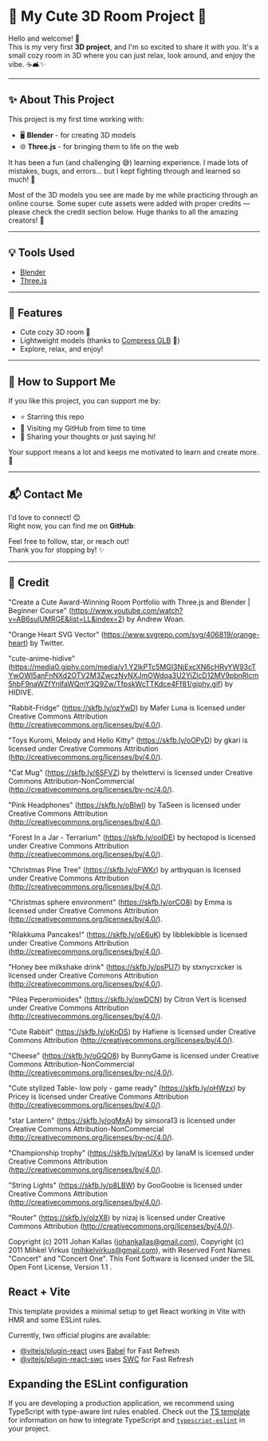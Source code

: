 # 🌸 My Cute 3D Room Project 🌸


Hello and welcome! 🎀  
This is my very first **3D project**, and I'm so excited to share it with you. It's a small cozy room in 3D where you can just relax, look around, and enjoy the vibe. ☕🛋️✨

---


## ✨ About This Project

This project is my first time working with:

- 🖥️ **Blender** - for creating 3D models  
- 🌐 **Three.js** - for bringing them to life on the web  

It has been a fun (and challenging 😅) learning experience. I made lots of mistakes, bugs, and errors... but I kept fighting through and learned so much! 💪

Most of the 3D models you see are made by me while practicing through an online course. Some super cute assets were added with proper credits — please check the credit section below. Huge thanks to all the amazing creators! 🙏

---

## 💡 Tools Used

- [Blender](https://www.blender.org/)  
- [Three.js](https://threejs.org/)  

---


## 🌈 Features

- Cute cozy 3D room 🏡  
- Lightweight models (thanks to [Compress GLB](https://compress-glb.com/) 💾)  
- Explore, relax, and enjoy!  

---

## 💖 How to Support Me

If you like this project, you can support me by:

- ⭐ Starring this repo  
- 👀 Visiting my GitHub from time to time  
- 💬 Sharing your thoughts or just saying hi!  

Your support means a lot and keeps me motivated to learn and create more. 🌟

---

## 📬 Contact Me

I'd love to connect! 😊  
Right now, you can find me on **GitHub**:

Feel free to follow, star, or reach out!  
Thank you for stopping by! ✨

---


## 🌿 Credit

"Create a Cute Award-Winning Room Portfolio with Three.js and Blender | Beginner Course" (https://www.youtube.com/watch?v=AB6sulUMRGE&list=LL&index=2) by Andrew Woan.

"Orange Heart SVG Vector" (https://www.svgrepo.com/svg/406819/orange-heart) by Twitter.

"cute-anime-hidive" (https://media0.giphy.com/media/v1.Y2lkPTc5MGI3NjExcXN6cHRyYW93cTYwOWl5anFnNXd2OTV2M3ZwczNvNXJmOWdqa3U2YiZlcD12MV9pbnRlcm5hbF9naWZfYnlfaWQmY3Q9Zw/TfpskWcTTKdce4Ff81/giphy.gif) by HIDIVE.

"Rabbit-Fridge" (https://skfb.ly/ozYwD) by Mafer Luna is licensed under Creative Commons Attribution (http://creativecommons.org/licenses/by/4.0/).

"Toys Kuromi, Melody and Hello Kitty" (https://skfb.ly/oOPyD) by gkari is licensed under Creative Commons Attribution (http://creativecommons.org/licenses/by/4.0/).

"Cat Mug" (https://skfb.ly/6SFVZ) by thelettervi is licensed under Creative Commons Attribution-NonCommercial (http://creativecommons.org/licenses/by-nc/4.0/).

"Pink Headphones" (https://skfb.ly/oBIwI) by TaSeen is licensed under Creative Commons Attribution (http://creativecommons.org/licenses/by/4.0/).


"Forest In a Jar - Terrarium" (https://skfb.ly/ooIDE) by hectopod is licensed under Creative Commons Attribution (http://creativecommons.org/licenses/by/4.0/).

"Christmas Pine Tree" (https://skfb.ly/oFWKr) by artbyquan is licensed under Creative Commons Attribution (http://creativecommons.org/licenses/by/4.0/).

"Christmas sphere environment" (https://skfb.ly/orCO8) by Emma is licensed under Creative Commons Attribution (http://creativecommons.org/licenses/by/4.0/).

"Rilakkuma Pancakes!" (https://skfb.ly/oE6uK) by libblekibble is licensed under Creative Commons Attribution (http://creativecommons.org/licenses/by/4.0/).

"Honey bee milkshake drink" (https://skfb.ly/psPU7) by stxnycrxcker is licensed under Creative Commons Attribution (http://creativecommons.org/licenses/by/4.0/).

"Pilea Peperomioides" (https://skfb.ly/owDCN) by Citron Vert is licensed under Creative Commons Attribution (http://creativecommons.org/licenses/by/4.0/).

"Cute Rabbit" (https://skfb.ly/oKnDS) by Hafiene is licensed under Creative Commons Attribution (http://creativecommons.org/licenses/by/4.0/).

"Cheese" (https://skfb.ly/oGQO8) by BunnyGame is licensed under Creative Commons Attribution-NonCommercial (http://creativecommons.org/licenses/by-nc/4.0/).

"Cute stylized Table- low poly - game ready" (https://skfb.ly/oHWzx) by Pricey is licensed under Creative Commons Attribution (http://creativecommons.org/licenses/by/4.0/).

"star Lantern" (https://skfb.ly/oqMxA) by simsora13 is licensed under Creative Commons Attribution-NonCommercial (http://creativecommons.org/licenses/by-nc/4.0/).

"Championship trophy" (https://skfb.ly/pwUXx) by IanaM is licensed under Creative Commons Attribution (http://creativecommons.org/licenses/by/4.0/).

"String Lights" (https://skfb.ly/p8LBW) by GooGoobie is licensed under Creative Commons Attribution (http://creativecommons.org/licenses/by/4.0/).

"Router" (https://skfb.ly/oIzX8) by nizaj is licensed under Creative Commons Attribution (http://creativecommons.org/licenses/by/4.0/).

Copyright (c) 2011 Johan Kallas (johankallas@gmail.com), Copyright (c) 2011 Mihkel Virkus (mihkelvirkus@gmail.com), with Reserved Font Names "Concert" and "Concert One".
This Font Software is licensed under the SIL Open Font License, Version 1.1 .


## React + Vite

This template provides a minimal setup to get React working in Vite with HMR and some ESLint rules.

Currently, two official plugins are available:

- [@vitejs/plugin-react](https://github.com/vitejs/vite-plugin-react/blob/main/packages/plugin-react) uses [Babel](https://babeljs.io/) for Fast Refresh
- [@vitejs/plugin-react-swc](https://github.com/vitejs/vite-plugin-react/blob/main/packages/plugin-react-swc) uses [SWC](https://swc.rs/) for Fast Refresh

## Expanding the ESLint configuration

If you are developing a production application, we recommend using TypeScript with type-aware lint rules enabled. Check out the [TS template](https://github.com/vitejs/vite/tree/main/packages/create-vite/template-react-ts) for information on how to integrate TypeScript and [`typescript-eslint`](https://typescript-eslint.io) in your project.
